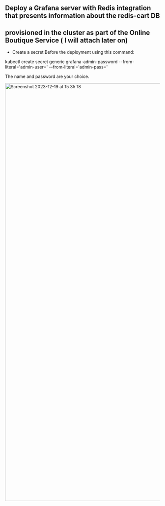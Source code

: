## Deploy a Grafana server with Redis integration that presents information about the redis-cart DB

## provisioned in the cluster as part of the Online Boutique Service ( I will attach later on)

- Create a secret Before the deployment using this command:

kubectl create secret generic grafana-admin-password --from-literal='admin-user=<YOURNAME>' --from-literal='admin-pass=<YOURPASSWORD>'

The name and password are your choice.

<img width="1355" alt="Screenshot 2023-12-19 at 15 35 18" src="https://github.com/AmiranIV/Grafana-and-Redis-Dashboard/assets/109898333/df0620ed-5ddd-47cb-be3f-9284f5beaa47">
